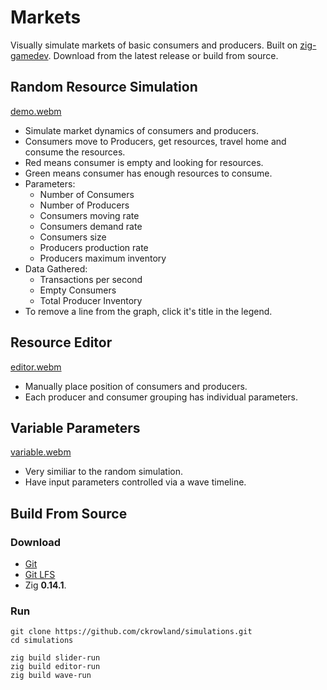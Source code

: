 # Markets

Visually simulate markets of basic consumers and producers.
Built on [zig-gamedev](https://github.com/zig-gamedev/zig-gamedev/).
Download from the latest release or build from source.

## Random Resource Simulation

[demo.webm](https://user-images.githubusercontent.com/95145274/202062756-61222967-26ee-41e1-ba2b-fb9d7d2d41a1.webm)

- Simulate market dynamics of consumers and producers.
- Consumers move to Producers, get resources, travel home and consume the resources.
- Red means consumer is empty and looking for resources.
- Green means consumer has enough resources to consume.
- Parameters:
  - Number of Consumers
  - Number of Producers
  - Consumers moving rate
  - Consumers demand rate
  - Consumers size
  - Producers production rate
  - Producers maximum inventory
- Data Gathered:
  - Transactions per second
  - Empty Consumers
  - Total Producer Inventory
- To remove a line from the graph, click it's title in the legend.

## Resource Editor

[editor.webm](https://github.com/ckrowland/simulations/assets/95145274/2c21762f-0dd2-4a00-8d2e-0aad38e83c78)

- Manually place position of consumers and producers.
- Each producer and consumer grouping has individual parameters.

## Variable Parameters

[variable.webm](https://github.com/ckrowland/simulations/assets/95145274/b7e97f85-6828-42fe-827d-af6ee2bdb049)

- Very similiar to the random simulation.
- Have input parameters controlled via a wave timeline.

## Build From Source

### Download

- [Git](https://git-scm.com/)
- [Git LFS](https://git-lfs.github.com/)
- Zig **0.14.1**.

### Run

```
git clone https://github.com/ckrowland/simulations.git
cd simulations

zig build slider-run
zig build editor-run
zig build wave-run
```

